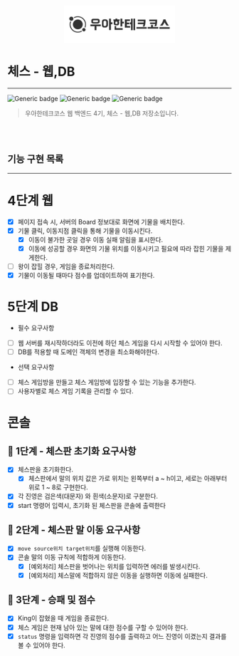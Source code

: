 <p align="center">
    <img src="./woowacourse.png" alt="우아한테크코스" width="250px">
</p>

# 체스 - 웹,DB

---

![Generic badge](https://img.shields.io/badge/Level2-chess-green.svg)
![Generic badge](https://img.shields.io/badge/test-98_passed-blue.svg)
![Generic badge](https://img.shields.io/badge/version-2.0.0-brightgreen.svg)

> 우아한테크코스 웹 백엔드 4기, 체스 - 웹,DB 저장소입니다.

<br><br>

## 기능 구현 목록

---

# 4단계 웹

- [x] 페이지 접속 시, 서버의 Board 정보대로 화면에 기물을 배치한다.
- [x] 기물 클릭, 이동지점 클릭을 통해 기물을 이동시킨다.
    - [x] 이동이 불가한 곳일 경우 이동 실패 알림을 표시한다.
    - [x] 이동에 성공할 경우 화면의 기물 위치를 이동시키고 필요에 따라 잡힌 기물을 제게한다.
- [ ] 왕이 잡힐 경우, 게임을 종료처리한다.
- [x] 기물이 이동될 때마다 점수를 업데이트하여 표기한다.

# 5단계 DB

- 필수 요구사항

- [ ] 웹 서버를 재시작하더라도 이전에 하던 체스 게임을 다시 시작할 수 있어야 한다.
- [ ] DB를 적용할 때 도메인 객체의 변경을 최소화해야한다.

- 선택 요구사항

- [ ] 체스 게임방을 만들고 체스 게임방에 입장할 수 있는 기능을 추가한다.
- [ ] 사용자별로 체스 게임 기록을 관리할 수 있다.

# 콘솔

## 🚀 1단계 - 체스판 초기화 요구사항

- [x] 체스판을 초기화한다.
    - [x] 체스판에서 말의 위치 값은 가로 위치는 왼쪽부터 a ~ h이고, 세로는 아래부터 위로 1 ~ 8로 구현한다.
- [x] 각 진영은 검은색(대문자) 와 흰색(소문자)로 구분한다.
- [x] start 명령어 입력시, 초기화 된 체스판을 콘솔에 출력한다

## 🚀 2단계 - 체스판 말 이동 요구사항

- [x] `move source위치 target위치`를 실행해 이동한다.
- [x] 콘솔 말의 이동 규칙에 적합하게 이동한다.
    - [x] [예외처리] 체스판을 벗어나는 위치를 입력하면 에러를 발생시킨다.
    - [x] [예외처리] 체스말에 적합하지 않은 이동을 실행하면 이동에 실패한다.

## 🚀 3단계 - 승패 및 점수

- [x] King이 잡혔을 때 게임을 종료한다.
- [x] 체스 게임은 현재 남아 있는 말에 대한 점수를 구할 수 있어야 한다.
- [x] `status` 명령을 입력하면 각 진영의 점수를 출력하고 어느 진영이 이겼는지 결과를 볼 수 있어야 한다.

<br><br>
